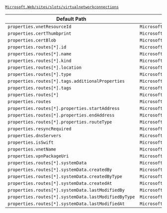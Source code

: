 [`Microsoft.Web/sites/slots/virtualnetworkconnections`](https://docs.microsoft.com/en-us/azure/templates/microsoft.web/sites/slots/virtualnetworkconnections)

| Default Path | Alias |
|---|---|
| `properties.vnetResourceId` | `Microsoft.Web/sites/slots/virtualnetworkconnections/vnetResourceId` |
| `properties.certThumbprint` | `Microsoft.Web/sites/slots/virtualnetworkconnections/certThumbprint` |
| `properties.certBlob` | `Microsoft.Web/sites/slots/virtualnetworkconnections/certBlob` |
| `properties.routes[*].id` | `Microsoft.Web/sites/slots/virtualnetworkconnections/routes[*].id` |
| `properties.routes[*].name` | `Microsoft.Web/sites/slots/virtualnetworkconnections/routes[*].name` |
| `properties.routes[*].kind` | `Microsoft.Web/sites/slots/virtualnetworkconnections/routes[*].kind` |
| `properties.routes[*].location` | `Microsoft.Web/sites/slots/virtualnetworkconnections/routes[*].location` |
| `properties.routes[*].type` | `Microsoft.Web/sites/slots/virtualnetworkconnections/routes[*].type` |
| `properties.routes[*].tags.additionalProperties` | `Microsoft.Web/sites/slots/virtualnetworkconnections/routes[*].tags.additionalProperties` |
| `properties.routes[*].tags` | `Microsoft.Web/sites/slots/virtualnetworkconnections/routes[*].tags` |
| `properties.routes[*]` | `Microsoft.Web/sites/slots/virtualnetworkconnections/routes[*]` |
| `properties.routes` | `Microsoft.Web/sites/slots/virtualnetworkconnections/routes` |
| `properties.routes[*].properties.startAddress` | `Microsoft.Web/sites/slots/virtualnetworkconnections/routes[*].startAddress` |
| `properties.routes[*].properties.endAddress` | `Microsoft.Web/sites/slots/virtualnetworkconnections/routes[*].endAddress` |
| `properties.routes[*].properties.routeType` | `Microsoft.Web/sites/slots/virtualnetworkconnections/routes[*].routeType` |
| `properties.resyncRequired` | `Microsoft.Web/sites/slots/virtualnetworkconnections/resyncRequired` |
| `properties.dnsServers` | `Microsoft.Web/sites/slots/virtualnetworkconnections/dnsServers` |
| `properties.isSwift` | `Microsoft.Web/sites/slots/virtualnetworkconnections/isSwift` |
| `properties.vnetName` | `Microsoft.Web/sites/slots/virtualnetworkconnections/gateways.vnetName` |
| `properties.vpnPackageUri` | `Microsoft.Web/sites/slots/virtualnetworkconnections/gateways.vpnPackageUri` |
| `properties.routes[*].systemData` | `Microsoft.Web/sites/slots/virtualNetworkConnections/routes[*].systemData` |
| `properties.routes[*].systemData.createdBy` | `Microsoft.Web/sites/slots/virtualNetworkConnections/routes[*].systemData.createdBy` |
| `properties.routes[*].systemData.createdByType` | `Microsoft.Web/sites/slots/virtualNetworkConnections/routes[*].systemData.createdByType` |
| `properties.routes[*].systemData.createdAt` | `Microsoft.Web/sites/slots/virtualNetworkConnections/routes[*].systemData.createdAt` |
| `properties.routes[*].systemData.lastModifiedBy` | `Microsoft.Web/sites/slots/virtualNetworkConnections/routes[*].systemData.lastModifiedBy` |
| `properties.routes[*].systemData.lastModifiedByType` | `Microsoft.Web/sites/slots/virtualNetworkConnections/routes[*].systemData.lastModifiedByType` |
| `properties.routes[*].systemData.lastModifiedAt` | `Microsoft.Web/sites/slots/virtualNetworkConnections/routes[*].systemData.lastModifiedAt` |

